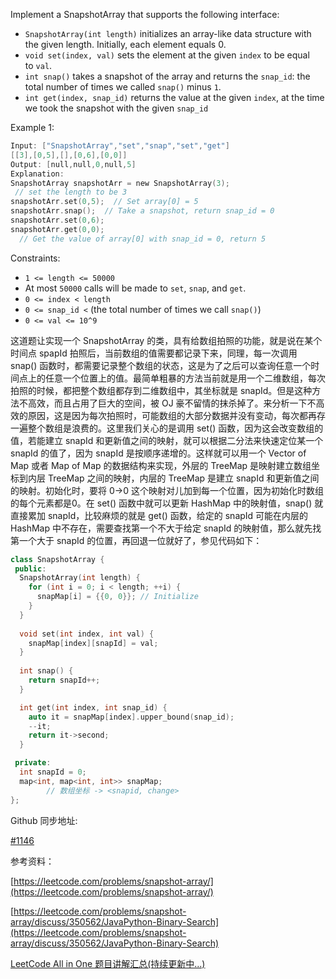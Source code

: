 Implement a SnapshotArray that supports the following interface:

- `SnapshotArray(int length)` initializes an array-like data structure with the given length. Initially, each element equals 0.
- `void set(index, val)` sets the element at the given `index` to be equal to `val`.
- `int snap()` takes a snapshot of the array and returns the `snap_id`: the total number of times we called `snap()` minus `1`.
- `int get(index, snap_id)` returns the value at the given `index`, at the time we took the snapshot with the given `snap_id`

Example 1:

```c
Input: ["SnapshotArray","set","snap","set","get"]
[[3],[0,5],[],[0,6],[0,0]]
Output: [null,null,0,null,5]
Explanation:
SnapshotArray snapshotArr = new SnapshotArray(3);
 // set the length to be 3
snapshotArr.set(0,5);  // Set array[0] = 5
snapshotArr.snap();  // Take a snapshot, return snap_id = 0
snapshotArr.set(0,6);
snapshotArr.get(0,0);
  // Get the value of array[0] with snap_id = 0, return 5
```

Constraints:

- `1 <= length <= 50000`
- At most `50000` calls will be made to `set`, `snap`, and `get`.
- `0 <= index < length`
- `0 <= snap_id <` (the total number of times we call `snap()`)
- `0 <= val <= 10^9`

这道题让实现一个 SnapshotArray 的类，具有给数组拍照的功能，就是说在某个时间点 spapId 拍照后，当前数组的值需要都记录下来，同理，每一次调用 snap() 函数时，都需要记录整个数组的状态，这是为了之后可以查询任意一个时间点上的任意一个位置上的值。最简单粗暴的方法当前就是用一个二维数组，每次拍照的时候，都把整个数组都存到二维数组中，其坐标就是 snapId。但是这种方法不高效，而且占用了巨大的空间，被 OJ 豪不留情的抹杀掉了。来分析一下不高效的原因，这是因为每次拍照时，可能数组的大部分数据并没有变动，每次都再存一遍整个数组是浪费的。这里我们关心的是调用 set() 函数，因为这会改变数组的值，若能建立 snapId 和更新值之间的映射，就可以根据二分法来快速定位某一个 snapId 的值了，因为 snapId 是按顺序递增的。这样就可以用一个 Vector of Map 或者 Map of Map 的数据结构来实现，外层的 TreeMap 是映射建立数组坐标到内层 TreeMap 之间的映射，内层的 TreeMap 是建立 snapId 和更新值之间的映射。初始化时，要将 0->0 这个映射对儿加到每一个位置，因为初始化时数组的每个元素都是0。在 set() 函数中就可以更新 HashMap 中的映射值，snap() 就直接累加 snapId，比较麻烦的就是 get() 函数，给定的 snapId 可能在内层的 HashMap 中不存在，需要查找第一个不大于给定 snapId 的映射值，那么就先找第一个大于 snapId 的位置，再回退一位就好了，参见代码如下：

```cpp
class SnapshotArray {
 public:
  SnapshotArray(int length) {
    for (int i = 0; i < length; ++i) {
      snapMap[i] = {{0, 0}}; // Initialize
    }
  }
    
  void set(int index, int val) {
    snapMap[index][snapId] = val;
  }
    
  int snap() {
    return snapId++;
  }

  int get(int index, int snap_id) {
    auto it = snapMap[index].upper_bound(snap_id);
    --it;
    return it->second;
  }

 private:
  int snapId = 0;
  map<int, map<int, int>> snapMap;
		// 数组坐标 -> <snapid, change>
};
```

Github 同步地址:

[#1146](https://github.com/grandyang/leetcode/issues/1146)

参考资料：

[https://leetcode.com/problems/snapshot-array/](https://leetcode.com/problems/snapshot-array/)

[https://leetcode.com/problems/snapshot-array/discuss/350562/JavaPython-Binary-Search](https://leetcode.com/problems/snapshot-array/discuss/350562/JavaPython-Binary-Search)

[LeetCode All in One 题目讲解汇总(持续更新中...)](https://www.cnblogs.com/grandyang/p/4606334.html)
